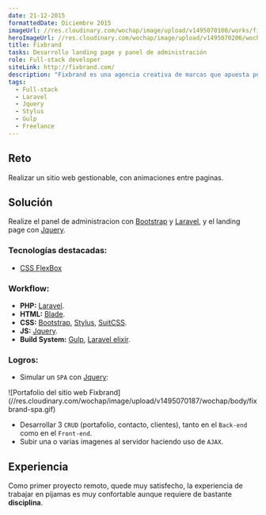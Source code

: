 ```yaml
---
date: 21-12-2015
formattedDate: Diciembre 2015
imageUrl: //res.cloudinary.com/wochap/image/upload/v1495070100/works/fixbrand.png
heroImageUrl: //res.cloudinary.com/wochap/image/upload/v1495070206/wochap/hero/fixbrand.jpg
title: Fixbrand
tasks: Desarrollo landing page y panel de administración
role: Full-stack developer
siteLink: http://fixbrand.com/
description: "Fixbrand es una agencia creativa de marcas que apuesta por el trabajo estratégico, creativo y sostenido en el tiempo."
tags:
  - Full-stack
  - Laravel
  - Jquery
  - Stylus
  - Gulp
  - Freelance
---
```


## Reto

Realizar un sitio web gestionable, con animaciones entre paginas.

## Solución

Realize el panel de administracion con [Bootstrap](http://getbootstrap.com/) y  [Laravel](https://laravel.com/), y el landing page con [Jquery](https://jquery.com).

### Tecnologías destacadas:

* [CSS FlexBox](https://css-tricks.com/snippets/css/a-guide-to-flexbox/)

### Workflow:

* **PHP:** [Laravel](https://laravel.com/).
* **HTML:** [Blade](https://laravel.com/docs/5.3/blade).
* **CSS:** [Bootstrap](http://getbootstrap.com/), [Stylus](http://stylus-lang.com/), [SuitCSS](https://suitcss.github.io/).
* **JS:** [Jquery](https://jquery.com/).
* **Build System:** [Gulp](http://gulpjs.com/), [Laravel elixir](https://laravel.com/docs/5.3/elixir).

### Logros:

* Simular un `SPA` con [Jquery](https://jquery.com/):

<div>
  ![Portafolio del sitio web Fixbrand](//res.cloudinary.com/wochap/image/upload/v1495070187/wochap/body/fixbrand-spa.gif)
</div>

* Desarrollar 3 `CRUD` (portafolio, contacto, clientes), tanto en el `Back-end` como en el `Front-end`.
* Subir una o varias imagenes al servidor haciendo uso de `AJAX`.

## Experiencia

Como primer proyecto remoto, quede muy satisfecho, la experiencia de trabajar en pijamas es muy confortable aunque requiere de bastante **disciplina**.
